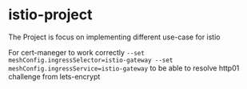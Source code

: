 # istio-project
The Project is focus on implementing different use-case for istio

For cert-maneger to work correctly `--set meshConfig.ingressSelector=istio-gateway --set meshConfig.ingressService=istio-gateway` to be able to resolve http01 challenge from lets-encrypt
